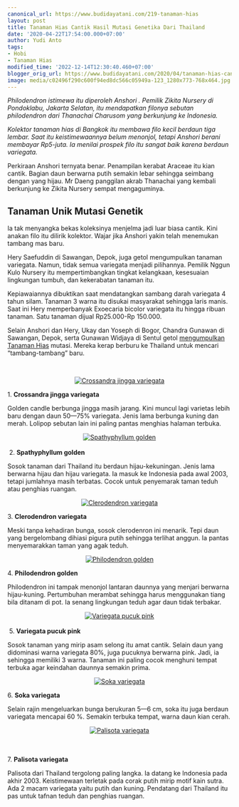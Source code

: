 ```yaml
---
canonical_url: https://www.budidayatani.com/219-tanaman-hias
layout: post
title: Tanaman Hias Cantik Hasil Mutasi Genetika Dari Thailand
date: '2020-04-22T17:54:00.000+07:00'
author: Yudi Anto
tags:
- Hobi
- Tanaman Hias
modified_time: '2022-12-14T12:30:40.460+07:00'
blogger_orig_url: https://www.budidayatani.com/2020/04/tanaman-hias-cantik-hasil-mutasi.html
image: media/c02496f290c600f94ed8dc566c05949a-123_1280x773-768x464.jpg
---
```

<p><i>Philodendron istimewa itu diperoleh Anshori . Pemilik Zikita Nursery di Pondoklabu, Jakarta Selatan, itu mendapatkan filonya sebutan philodendron dari Thanachai Charusom yang berkunjung ke Indonesia.&nbsp;</i></p><p><i>Kolektor tanaman hias di Bangkok itu membawa filo kecil berdaun tiga lembar. Saat itu keistimewaannya belum menonjol, tetapi Anshori berani membayar Rp5-juta. Ia menilai prospek filo itu sangat baik karena berdaun variegata.</i></p><p>Perkiraan Anshori ternyata benar. Penampilan kerabat Araceae itu kian cantik. Bagian daun berwarna putih semakin lebar sehingga seimbang dengan yang hijau. Mr Daeng panggilan akrab Thanachai yang kembali berkunjung ke Zikita Nursery sempat mengaguminya.&nbsp;</p><p></p><div style="text-align: left;"><h2 style="text-align: left;">Tanaman Unik Mutasi Genetik</h2></div><p>Ia tak menyangka bekas koleksinya menjelma jadi luar biasa cantik. Kini anakan filo itu dilirik kolektor. Wajar jika Anshori yakin telah menemukan tambang mas baru.</p><p>Hery Saefuddin di Sawangan, Depok, juga getol mengumpulkan tanaman variegata. Namun, tidak semua variegata menjadi pilihannya. Pemilik Nggun Kulo Nursery itu mempertimbangkan tingkat kelangkaan, kesesuaian lingkungan tumbuh, dan kekerabatan tanaman itu.&nbsp;</p><p>Kepiawaiannya dibuktikan saat mendatangkan sambang darah variegata 4 tahun silam. Tanaman 3 warna itu disukai masyarakat sehingga laris manis. Saat ini Hery memperbanyak Exoecaria bicolor variegata itu hingga ribuan tanaman. Satu tanaman dijual Rp25.000-Rp 150.000.</p><p>Selain Anshori dan Hery, Ukay dan Yoseph di Bogor, Chandra Gunawan di Sawangan, Depok, serta Gunawan Widjaya di Sentul getol <a href="https://www.budidayatani.com/2020/04/surga-tanaman-hias-di-negri-siam.html">mengumpulkan Tanaman Hias</a> mutasi. Mereka kerap berburu ke Thailand untuk mencari “tambang-tambang” baru.</p><p>&nbsp;</p><p></p><div style="clear: both; text-align: center;"><a href="https://blogger.googleusercontent.com/img/b/R29vZ2xl/AVvXsEivwYlafSQz0EpCokCb79H1C47P2mBylJ3wB76yk4NkiamIJz07PjZikzDNXO_Kq6t6QFFFMbBLAULBZVrMU_VOnb1cFsRFUVhr9HSI0fupL7FeHw5d7UCHP58cb83yH7IVuakV6LhmICT-/s461/123_1280x773-768x464.jpg" style="margin-left: 1em; margin-right: 1em;"><img alt="Crossandra jingga variegata" border="0" data-original-height="278" data-original-width="461" src="https://blogger.googleusercontent.com/img/b/R29vZ2xl/AVvXsEivwYlafSQz0EpCokCb79H1C47P2mBylJ3wB76yk4NkiamIJz07PjZikzDNXO_Kq6t6QFFFMbBLAULBZVrMU_VOnb1cFsRFUVhr9HSI0fupL7FeHw5d7UCHP58cb83yH7IVuakV6LhmICT-/s16000/123_1280x773-768x464.jpg" title="Crossandra jingga" /></a></div><p></p><p>1. <b>Crossandra jingga variegata</b></p><p>Golden candle berbunga jingga masih jarang. Kini muncul lagi varietas lebih baru dengan daun 50—75% variegata. Jenis lama berbunga kuning dan merah. Lolipop sebutan lain ini paling pantas menghias halaman terbuka.</p><p></p><div style="clear: both; text-align: center;"><a href="https://blogger.googleusercontent.com/img/b/R29vZ2xl/AVvXsEiwxhf5aG5dUjHx_xWjCqKm4lYu1Vd09WKR8OJO3zn_yoiIv06aFVIWGEKhzSmUY2luOjv5r3RoPIo4OJujH0AbliLl5zD4F7t0j-_kEHR98C3DqOl3AiBPByRvbGu27eDMa0I_NAa5RAxF/s422/123_834x800-768x737.jpg" style="margin-left: 1em; margin-right: 1em;"><img alt="Spathyphyllum golden" border="0" data-original-height="405" data-original-width="422" src="https://blogger.googleusercontent.com/img/b/R29vZ2xl/AVvXsEiwxhf5aG5dUjHx_xWjCqKm4lYu1Vd09WKR8OJO3zn_yoiIv06aFVIWGEKhzSmUY2luOjv5r3RoPIo4OJujH0AbliLl5zD4F7t0j-_kEHR98C3DqOl3AiBPByRvbGu27eDMa0I_NAa5RAxF/s16000/123_834x800-768x737.jpg" title="Spathyphyllum" /></a></div><br />&nbsp;2. <b>Spathyphyllum golden</b><p></p><p>Sosok tanaman dari Thailand itu berdaun hijau-kekuningan. Jenis lama berwarna hijau dan hijau variegata. Ia masuk ke Indonesia pada awal 2003, tetapi jumlahnya masih terbatas. Cocok untuk penyemarak taman teduh atau penghias ruangan.</p><p></p><div style="clear: both; text-align: center;"><a href="https://blogger.googleusercontent.com/img/b/R29vZ2xl/AVvXsEj-oLawIjck5GKGIOLDL1tD3jY0LhB7vjSkX3Oda4Aejm9VpLv4YkAzLBHuCkZCJI_JWJog4FWLhUSm4zdIu6KX3iG6o25234uPAahT7prXcI4jHRncjA_eUSlQi2rsl4MiA91vntQdJDS2/s449/123_824x800-768x746.jpg" style="margin-left: 1em; margin-right: 1em;"><img alt="Clerodendron variegata" border="0" data-original-height="437" data-original-width="449" src="https://blogger.googleusercontent.com/img/b/R29vZ2xl/AVvXsEj-oLawIjck5GKGIOLDL1tD3jY0LhB7vjSkX3Oda4Aejm9VpLv4YkAzLBHuCkZCJI_JWJog4FWLhUSm4zdIu6KX3iG6o25234uPAahT7prXcI4jHRncjA_eUSlQi2rsl4MiA91vntQdJDS2/s16000/123_824x800-768x746.jpg" title="Clerodendron" /></a></div><p></p><p></p><p>3. <b>Clerodendron variegata</b></p><p>Meski tanpa kehadiran bunga, sosok clerodenron ini menarik. Tepi daun yang bergelombang dihiasi pigura putih sehingga terlihat anggun. Ia pantas menyemarakkan taman yang agak teduh.</p><p></p><div style="clear: both; text-align: center;"><a href="https://blogger.googleusercontent.com/img/b/R29vZ2xl/AVvXsEggMVJgO-07Hj6oYKJxVg0FvZuSNJiskYvwlDqmWzaN2JrsJ0K9eHS2U85K6GjcKSIizrCrzRIIjUrHGb9O3oPmM8yRIFVcbmOV-wdahHvwH3EL3Qa1MQ99x_edNDkpv7Nv1L8KiPXKMbRi/s461/Untitled_823x800-768x747.jpg" style="margin-left: 1em; margin-right: 1em;"><img alt="Philodendron golden" border="0" data-original-height="448" data-original-width="461" src="https://blogger.googleusercontent.com/img/b/R29vZ2xl/AVvXsEggMVJgO-07Hj6oYKJxVg0FvZuSNJiskYvwlDqmWzaN2JrsJ0K9eHS2U85K6GjcKSIizrCrzRIIjUrHGb9O3oPmM8yRIFVcbmOV-wdahHvwH3EL3Qa1MQ99x_edNDkpv7Nv1L8KiPXKMbRi/s16000/Untitled_823x800-768x747.jpg" title="Philodendron" /></a></div><p></p><p>4. <b>Philodendron golden</b></p><p>Philodendron ini tampak menonjol lantaran daunnya yang menjari berwarna hijau-kuning. Pertumbuhan merambat sehingga harus menggunakan tiang bila ditanam di pot. Ia senang lingkungan teduh agar daun tidak terbakar.</p><p></p><div style="clear: both; text-align: center;"><a href="https://blogger.googleusercontent.com/img/b/R29vZ2xl/AVvXsEjLo0tQIiKkh6V8cTYZUN42bsfBTUgJI3QzkuFqhPdDVE7kZju4FkCPQyAqm05bTqlQoxEIUov8pncaDSeCegKKGqvkODTeiiLlSwo_lMTNSY57X_Xfnw6CFk8QIN6BcJCZcGwdH-niEn6n/s461/Untitled_856x800-768x718.jpg" style="margin-left: 1em; margin-right: 1em;"><img alt="Variegata pucuk pink" border="0" data-original-height="431" data-original-width="461" src="https://blogger.googleusercontent.com/img/b/R29vZ2xl/AVvXsEjLo0tQIiKkh6V8cTYZUN42bsfBTUgJI3QzkuFqhPdDVE7kZju4FkCPQyAqm05bTqlQoxEIUov8pncaDSeCegKKGqvkODTeiiLlSwo_lMTNSY57X_Xfnw6CFk8QIN6BcJCZcGwdH-niEn6n/s16000/Untitled_856x800-768x718.jpg" title="pucuk pink" /></a></div><br />&nbsp;5. <b>Variegata pucuk pink</b><p></p><p>Sosok tanaman yang mirip asam selong itu amat cantik. Selain daun yang didominasi warna variegata 80%, juga pucuknya berwarna pink. Jadi, ia sehingga memiliki 3 warna. Tanaman ini paling cocok menghuni tempat terbuka agar keindahan daunnya semakin prima.</p><p></p><div style="clear: both; text-align: center;"><a href="https://blogger.googleusercontent.com/img/b/R29vZ2xl/AVvXsEgWM29sU_jDYFGJjTSwu7bMci8glKdGcR-dqySuSEzWNsDT7Ws04K1G5v7mzvjwW2O-3ie5or0l3eq2HT6L_ZvDBeNnQtjg21_yzmnadsXPWHMehLNJqTU4eoHo3LLRvWzm_Cor70AWYGF7/s461/Untitled_883x800-768x696.jpg" style="margin-left: 1em; margin-right: 1em;"><img alt="Soka variegata" border="0" data-original-height="418" data-original-width="461" src="https://blogger.googleusercontent.com/img/b/R29vZ2xl/AVvXsEgWM29sU_jDYFGJjTSwu7bMci8glKdGcR-dqySuSEzWNsDT7Ws04K1G5v7mzvjwW2O-3ie5or0l3eq2HT6L_ZvDBeNnQtjg21_yzmnadsXPWHMehLNJqTU4eoHo3LLRvWzm_Cor70AWYGF7/s16000/Untitled_883x800-768x696.jpg" title="Soka" /></a></div><p></p><p></p><p>6. <b>Soka variegata</b></p><p>Selain rajin mengeluarkan bunga berukuran 5—6 cm, soka itu juga berdaun variegata mencapai 60 %. Semakin terbuka tempat, warna daun kian cerah.</p><p></p><div style="clear: both; text-align: center;"><a href="https://blogger.googleusercontent.com/img/b/R29vZ2xl/AVvXsEis3fY58tq5_offkmHThKjZJqAUVoEB9dNZckK_SmVwI-2EBYvOvAlff9Of2p_4J4oVTe33UnOdIUWrE1Ypu6MzY0PYojH5y-0LRwWDVudHHOvgUqAkRuTq2FaH2DXjs9fLKoPIrSjQv60h/s422/Untitled_920x800-768x668.jpg" style="margin-left: 1em; margin-right: 1em;"><img alt="Palisota variegata" border="0" data-original-height="367" data-original-width="422" src="https://blogger.googleusercontent.com/img/b/R29vZ2xl/AVvXsEis3fY58tq5_offkmHThKjZJqAUVoEB9dNZckK_SmVwI-2EBYvOvAlff9Of2p_4J4oVTe33UnOdIUWrE1Ypu6MzY0PYojH5y-0LRwWDVudHHOvgUqAkRuTq2FaH2DXjs9fLKoPIrSjQv60h/s16000/Untitled_920x800-768x668.jpg" title="Palisota" /></a></div><br />&nbsp;<p></p><p>7. <b>Palisota variegata</b></p><p>Palisota dari Thailand tergolong paling langka. Ia datang ke Indonesia pada akhir 2003. Keistimewaan terletak pada corak putih mirip motif kain sutra. Ada 2 macam variegata yaitu putih dan kuning. Pendatang dari Thailand itu pas untuk tafnan teduh dan penghias ruangan.</p>